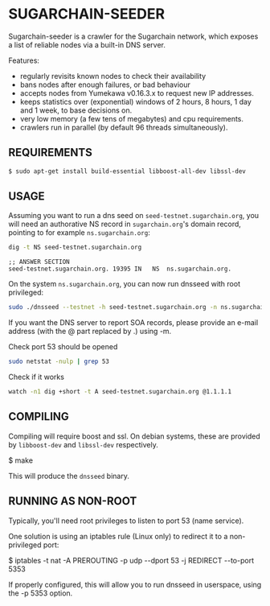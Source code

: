 SUGARCHAIN-SEEDER
==============

Sugarchain-seeder is a crawler for the Sugarchain network, which exposes a list
of reliable nodes via a built-in DNS server.

Features:
* regularly revisits known nodes to check their availability
* bans nodes after enough failures, or bad behaviour
* accepts nodes from Yumekawa v0.16.3.x to request new IP addresses.
* keeps statistics over (exponential) windows of 2 hours, 8 hours,
  1 day and 1 week, to base decisions on.
* very low memory (a few tens of megabytes) and cpu requirements.
* crawlers run in parallel (by default 96 threads simultaneously).

REQUIREMENTS
------------

```bash
$ sudo apt-get install build-essential libboost-all-dev libssl-dev
```

USAGE
-----

Assuming you want to run a dns seed on `seed-testnet.sugarchain.org`, you will
need an authorative NS record in `sugarchain.org`'s domain record, pointing
to for example `ns.sugarchain.org`:

```bash
dig -t NS seed-testnet.sugarchain.org
```

```
;; ANSWER SECTION
seed-testnet.sugarchain.org. 19395 IN	NS	ns.sugarchain.org.
```

On the system `ns.sugarchain.org`, you can now run dnsseed with root privileged:

```bash
sudo ./dnsseed --testnet -h seed-testnet.sugarchain.org -n ns.sugarchain.org -m sugarchain.dev.gmail.com
```

If you want the DNS server to report SOA records, please provide an
e-mail address (with the @ part replaced by .) using -m.

Check port 53 should be opened
```bash
sudo netstat -nulp | grep 53
```

Check if it works
```bash
watch -n1 dig +short -t A seed-testnet.sugarchain.org @1.1.1.1
```

COMPILING
---------
Compiling will require boost and ssl.  On debian systems, these are provided
by `libboost-dev` and `libssl-dev` respectively.

$ make

This will produce the `dnsseed` binary.


RUNNING AS NON-ROOT
-------------------

Typically, you'll need root privileges to listen to port 53 (name service).

One solution is using an iptables rule (Linux only) to redirect it to
a non-privileged port:

$ iptables -t nat -A PREROUTING -p udp --dport 53 -j REDIRECT --to-port 5353

If properly configured, this will allow you to run dnsseed in userspace, using
the -p 5353 option.
